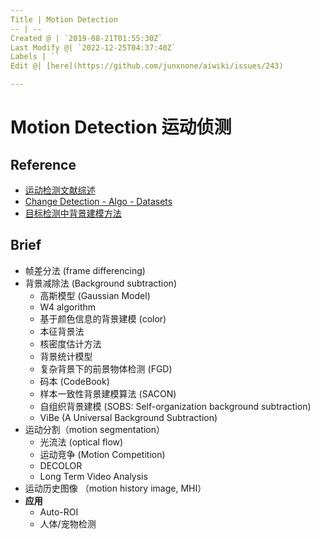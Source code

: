 ```yaml
---
Title | Motion Detection
-- | --
Created @ | `2019-08-21T01:55:30Z`
Last Modify @| `2022-12-25T04:37:40Z`
Labels | ``
Edit @| [here](https://github.com/junxnone/aiwiki/issues/243)

---
```

# Motion Detection 运动侦测

## Reference

- [运动检测文献综述](http://blog.huajh7.com/2017/04/06/motion-detection/)
- [Change Detection - Algo - Datasets](http://www.changedetection.net/)
- [目标检测中背景建模方法](https://www.cnblogs.com/ronny/archive/2012/04/12/2444053.html)

## Brief

- 帧差分法 (frame differencing)
- 背景减除法 (Background subtraction)
  - 高斯模型 (Gaussian Model)
  - W4 algorithm
  - 基于颜色信息的背景建模 (color)
  - 本征背景法
  - 核密度估计方法
  - 背景统计模型
  - 复杂背景下的前景物体检测 (FGD)
  -  码本 (CodeBook)  
  - 样本一致性背景建模算法 (SACON)
  - 自组织背景建模 (SOBS: Self-organization background subtraction)
  - ViBe (A Universal Background Subtraction)
- 运动分割（motion segmentation）
  - 光流法 (optical flow)
  - 运动竞争 (Motion Competition)
  - DECOLOR
  - Long Term Video Analysis
- 运动历史图像 （motion history image, MHI）
- **应用** 
  - Auto-ROI
  - 人体/宠物检测
